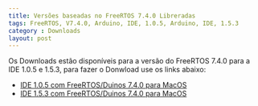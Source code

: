 ```yaml
---
title: Versões baseadas no FreeRTOS 7.4.0 Libreradas
tags: FreeRTOS, V7.4.0, Arduino, IDE, 1.0.5, Arduino, IDE, 1.5.3
category : Downloads
layout: post 
---
```


Os Downloads estão disponíveis para a versão do FreeRTOS 7.4.0 para a IDE 1.0.5 e 1.5.3, para fazer o Donwload
use os links abaixo:

* [IDE 1.0.5 com FreeRTOS/Duinos 7.4.0 para MacOS](/download/arduino-0105-duinos+freertos0740-macosx.zip)
* [IDE 1.5.3 com FreeRTOS/Duinos 7.4.0 para MacOS](/download/arduino-1.5.3-duinos+freertos7.4.0-macosx.zip)